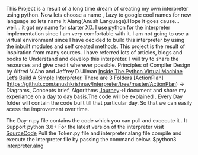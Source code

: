 This Project is a result of a long time dream of creating my own interpreter using python.
Now lets choose a name , Lazy to google cool names for new language so lets name it
Alang(Anush Language).Hope it goes cause... well... it got my name for starter  XD.
I use python for the interpreter implementation since I am very comfortable with it.
I am not going to use a virtual environment since I have decided to build this interpreter by using the inbuilt modules and self created methods.
This project is the result of inspiration from many sources.
I have referred lots of articles, blogs and books to Understand and develop this interpreter.
I will try to share the resources and give credit wherever possible.
Principles of Compiler Design by Alfred V.Aho and Jeffrey D.Ullman
[Inside The Python Virtual Machine](https://leanpub.com/insidethepythonvirtualmachine/read)
[Let’s Build A Simple Interpreter.](https://ruslanspivak.com/lsbasi-part1/)
There are 3 Folders 
[ActionPlan] (https://github.com/anushkrishnav/Interpreter/tree/master/ActionPlan) -> Diagrams, Concepts brief, Algorithms
[Journey](https://github.com/anushkrishnav/Interpreter/tree/master/Journey)->I document and share my experiance on a day to day basis.The code will be explained . Every Day folder will contain the code built till that particular day. So that we can easily acess the improvement over time.

The Day-n.py file contains the code which you can pull and excecute it . It Support python 3.6+
For the latest version of the interpreter visit [SourceCode](https://github.com/anushkrishnav/Interpreter/tree/master/SourceCode)
Pull the Token.py file and interpreter.alang file
compile and execute the interpreter file by passing the  command below.
$python3 interpreter.alng 
